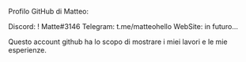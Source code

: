 Profilo GitHub di Matteo:

Discord: ! Matte#3146
Telegram: t.me/matteohello
WebSite: in futuro...

Questo account github ha lo scopo di mostrare i miei lavori e le mie esperienze.
